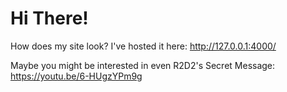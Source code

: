 # Hi There!

How does my site look? I've hosted it here: http://127.0.0.1:4000/

Maybe you might be interested in even R2D2's Secret Message: https://youtu.be/6-HUgzYPm9g